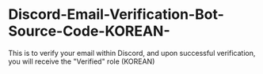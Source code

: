 # Discord-Email-Verification-Bot-Source-Code-KOREAN-
This is to verify your email within Discord, and upon successful verification, you will receive the "Verified" role  (KOREAN)
